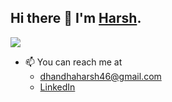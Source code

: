 ## Hi there 👋 I'm [Harsh](https://harsh-dhandha.github.io).

![](https://komarev.com/ghpvc/?username=harsh-dhandha&color=green)

 - 📫 You can reach me at
   - dhandhaharsh46@gmail.com
   - [LinkedIn](https://www.linkedin.com/in/harsh-dhandha-332b76256/)

<!--
**harsh-dhandha/harsh-dhandha** is a ✨ _special_ ✨ repository because its `README.md` (this file) appears on your GitHub profile.

Here are some ideas to get you started:

- 🔭 I’m currently working on ...
- 🌱 I’m currently learning ...
- 👯 I’m looking to collaborate on ...
- 🤔 I’m looking for help with ...
- 💬 Ask me about ...
- 📫 How to reach me: ...
- 😄 Pronouns: ...
- ⚡ Fun fact: ...
-->
